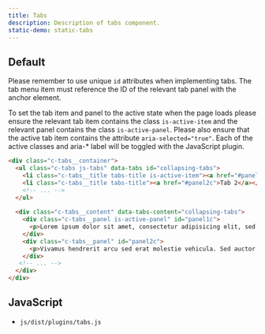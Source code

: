 ```yaml
---
title: Tabs
description: Description of tabs component.
static-demo: static-tabs
---
```


## Default

Please remember to use unique `id` attributes when implementing tabs. The tab menu item must reference the ID of the relevant tab panel with the anchor element.

To set the tab item and panel to the active state when the page loads please ensure the relevant tab item contains the class `is-active-item` and the relevant panel contains the class `is-active-panel`. Please also ensure that the active tab item contains the attribute `aria-selected="true"`. Each of the active classes and aria-* label will be toggled with the JavaScript plugin. 

```html
<div class="c-tabs__container">
  <ul class="c-tabs js-tabs" data-tabs id="collapsing-tabs">
    <li class="c-tabs__title tabs-title is-active-item"><a href="#panel1c" aria-selected="true">Tab 1</a></li>
    <li class="c-tabs__title tabs-title"><a href="#panel2c">Tab 2</a></li>
    <!-- ... -->
  </ul>
  
  <div class="c-tabs__content" data-tabs-content="collapsing-tabs">
    <div class="c-tabs__panel is-active-panel" id="panel1c">
      <p>Lorem ipsum dolor sit amet, consectetur adipisicing elit, sed do eiusmod tempor incididunt ut labore et dolore magna aliqua.</p>
    </div>
    <div class="c-tabs__panel" id="panel2c">
      <p>Vivamus hendrerit arcu sed erat molestie vehicula. Sed auctor neque eu tellus rhoncus ut eleifend nibh porttitor. Ut in nulla enim. Phasellus molestie magna non est bibendum non venenatis nisl tempor. Suspendisse dictum feugiat nisl ut dapibus.</p>
    </div>
   <!-- ... -->
  </div>
</div>
```

## JavaScript

- `js/dist/plugins/tabs.js`
